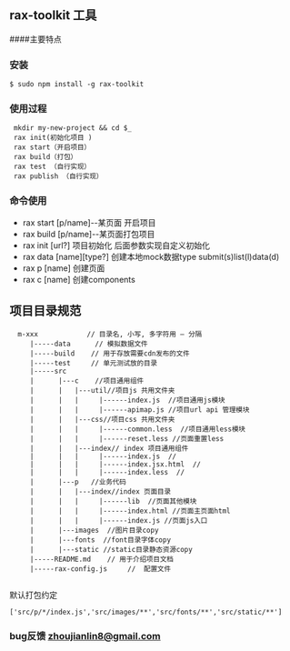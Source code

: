 ## rax-toolkit 工具
####主要特点



### 安装

```
$ sudo npm install -g rax-toolkit

```

### 使用过程

`````
 mkdir my-new-project && cd $_
 rax init(初始化项目 )
 rax start（开启项目）
 rax build（打包）
 rax test （自行实现）
 rax publish （自行实现）
`````


### 命令使用
* rax start [p/name]--某页面 开启项目
* rax build [p/name]--某页面打包项目
* rax init [url?] 项目初始化 后面参数实现自定义初始化
* rax data [name][type?] 创建本地mock数据type submit(s)list(l)data(d)
* rax p [name] 创建页面
* rax c [name]  创建components




## 项目目录规范

```
  m-xxx            // 目录名, 小写, 多字符用 – 分隔
     |-----data      // 模拟数据文件
     |-----build    // 用于存放需要cdn发布的文件
     |-----test     // 单元测试放的目录
     |-----src
     |      |---c    //项目通用组件
     |      |   |---util//项目js 共用文件夹
     |      |   |     |------index.js  //项目通用js模块
     |      |   |     |------apimap.js //项目url api 管理模块
     |      |   |---css//项目css 共用文件夹
     |      |   |     |------common.less  //项目通用less模块
     |      |   |     |------reset.less //页面重置less
     |      |   |---index// index 项目通用组件
     |      |   |     |------index.js  //
     |      |   |     |------index.jsx.html  //
     |      |   |     |------index.less  //
     |      |---p   //业务代码
     |      |   |---index//index 页面目录
     |      |   |     |------lib  //页面其他模块
     |      |   |     |------index.html //页面主页面html
     |      |   |     |------index.js //页面js入口
     |      |---images  //图片目录copy
     |      |---fonts  //font目录字体copy   
     |      |---static //static目录静态资源copy
     |-----README.md    // 用于介绍项目文档
     |-----rax-config.js     //  配置文件
   
```
默认打包约定

````
['src/p/*/index.js','src/images/**','src/fonts/**','src/static/**']
````

### bug反馈 zhoujianlin8@gmail.com

